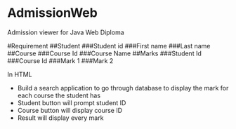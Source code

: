 # AdmissionWeb
Admission viewer for Java Web Diploma

#Requirement
##Student
###Student id
###First name
###Last name
##Course
###Course Id
###Course Name
##Marks
###Student Id
###Course Id
###Mark 1
###Mark 2

In HTML
- Build a search application to go through database to display the mark for each course the student has
- Student button will prompt student ID
- Course button will display course ID
- Result will display every mark
